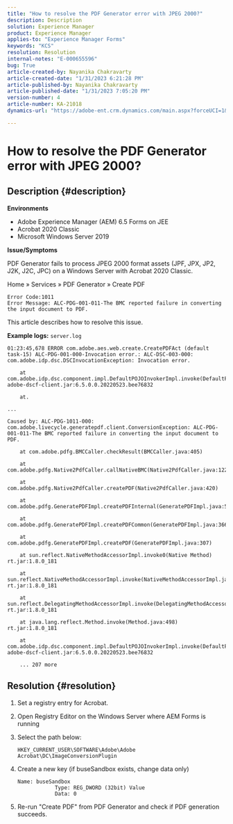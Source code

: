 ```yaml
---
title: "How to resolve the PDF Generator error with JPEG 2000?"
description: Description
solution: Experience Manager
product: Experience Manager
applies-to: "Experience Manager Forms"
keywords: "KCS"
resolution: Resolution
internal-notes: "E-000655596"
bug: True
article-created-by: Nayanika Chakravarty
article-created-date: "1/31/2023 6:21:28 PM"
article-published-by: Nayanika Chakravarty
article-published-date: "1/31/2023 7:05:20 PM"
version-number: 4
article-number: KA-21018
dynamics-url: "https://adobe-ent.crm.dynamics.com/main.aspx?forceUCI=1&pagetype=entityrecord&etn=knowledgearticle&id=a389240e-94a1-ed11-aad1-6045bd0063aa"

---
```

# How to resolve the PDF Generator error with JPEG 2000?

## Description {#description}


<b>Environments</b>

- Adobe Experience Manager (AEM) 6.5 Forms on JEE
 - Acrobat 2020 Classic
 - Microsoft Windows Server 2019

<b>Issue/Symptoms</b>

PDF Generator fails to process JPEG 2000 format assets (JPF, JPX, JP2, J2K, J2C, JPC) on a Windows Server with Acrobat 2020 Classic.

Home » Services » PDF Generator » Create PDF


```
Error Code:1011 
Error Message: ALC-PDG-001-011-The BMC reported failure in converting the input document to PDF.
```


This article describes how to resolve this issue.

<b>Example logs:</b>
`server.log`


```
01:23:45,678 ERROR com.adobe.aes.web.create.CreatePDFAct (default task-15) ALC-PDG-001-000-Invocation error.: ALC-DSC-003-000: com.adobe.idp.dsc.DSCInvocationException: Invocation error.

    at com.adobe.idp.dsc.component.impl.DefaultPOJOInvokerImpl.invoke(DefaultPOJOInvokerImpl.java:152) adobe-dscf-client.jar:6.5.0.0.20220523.bee76832

    at.

...

Caused by: ALC-PDG-1011-000: com.adobe.livecycle.generatepdf.client.ConversionException: ALC-PDG-001-011-The BMC reported failure in converting the input document to PDF.

    at com.adobe.pdfg.BMCCaller.checkResult(BMCCaller.java:405)

    at com.adobe.pdfg.Native2PdfCaller.callNativeBMC(Native2PdfCaller.java:1229)

    at com.adobe.pdfg.Native2PdfCaller.createPDF(Native2PdfCaller.java:420)

    at com.adobe.pdfg.GeneratePDFImpl.createPDFInternal(GeneratePDFImpl.java:527)

    at com.adobe.pdfg.GeneratePDFImpl.createPDFCommon(GeneratePDFImpl.java:366)

    at com.adobe.pdfg.GeneratePDFImpl.createPDF(GeneratePDFImpl.java:307)

    at sun.reflect.NativeMethodAccessorImpl.invoke0(Native Method) rt.jar:1.8.0_181

    at sun.reflect.NativeMethodAccessorImpl.invoke(NativeMethodAccessorImpl.java:62) rt.jar:1.8.0_181

    at sun.reflect.DelegatingMethodAccessorImpl.invoke(DelegatingMethodAccessorImpl.java:43) rt.jar:1.8.0_181

    at java.lang.reflect.Method.invoke(Method.java:498) rt.jar:1.8.0_181

    at com.adobe.idp.dsc.component.impl.DefaultPOJOInvokerImpl.invoke(DefaultPOJOInvokerImpl.java:118) adobe-dscf-client.jar:6.5.0.0.20220523.bee76832

    ... 207 more
```



## Resolution {#resolution}


1. Set a registry entry for Acrobat.
2. Open Registry Editor on the Windows Server where AEM Forms is running
3. Select the path below:         

    `HKEY_CURRENT_USER\SOFTWARE\Adobe\Adobe Acrobat\DC\ImageConversionPlugin`
4. Create a new key (if buseSandbox exists, change data only)


    ```
    Name: buseSandbox
                Type: REG_DWORD (32bit) Value
                Data: 0
    ```
5. Re-run "Create PDF" from PDF Generator and check if PDF generation succeeds.

